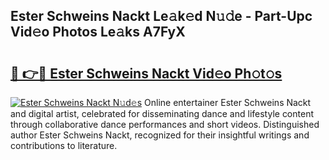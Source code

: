 ## Ester Schweins Nackt Le𝚊k𝚎d N𝚞𝚍e - Part-Upc Vid𝚎o Photos Le𝚊ks A7FyX

# <h2><a href="http://fb9brao.evod.top/?m=Ester+Schweins+Nackt">🔗 👉🔴 Ester Schweins Nackt Vid𝚎o Ph𝚘t𝚘s</a></h2>

[![Ester Schweins Nackt N𝚞d𝚎s](https://i.imgur.com/8V9OHl7.gif)](http://fb9brao.evod.top/?m=Ester+Schweins+Nackt)
Online entertainer Ester Schweins Nackt and digital artist, celebrated for disseminating dance and lifestyle content through collaborative dance performances and short videos. Distinguished author Ester Schweins Nackt, recognized for their insightful writings and contributions to literature. 
